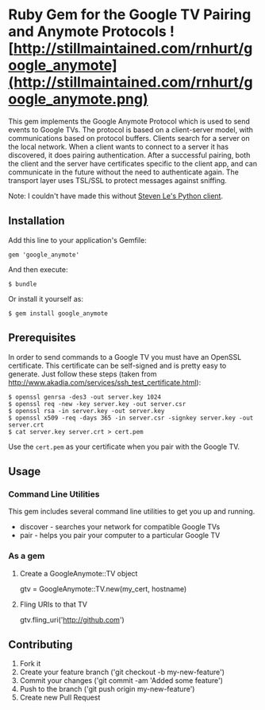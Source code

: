 # Ruby Gem for the Google TV Pairing and Anymote Protocols ![http://stillmaintained.com/rnhurt/google_anymote](http://stillmaintained.com/rnhurt/google_anymote.png)

This gem implements the Google Anymote Protocol which is used to send events to Google TVs.
The protocol is based on a client-server model, with communications based on protocol buffers. 
Clients search for a server on the local network. When a client wants to connect to a server 
it has discovered, it does pairing authentication. After a successful pairing, both the client 
and the server have certificates specific to the client app, and can communicate in the future 
without the need to authenticate again. The transport layer uses TSL/SSL to protect messages 
against sniffing.

Note: I couldn't have made this without [Steven Le's Python client](https://github.com/stevenle/googletv-anymote).

## Installation

Add this line to your application's Gemfile:

    gem 'google_anymote'

And then execute:

    $ bundle

Or install it yourself as:

    $ gem install google_anymote

## Prerequisites

In order to send commands to a Google TV you must have an OpenSSL certificate.  This certificate
can be self-signed and is pretty easy to generate.  Just follow these steps 
(taken from http://www.akadia.com/services/ssh_test_certificate.html):

    $ openssl genrsa -des3 -out server.key 1024
    $ openssl req -new -key server.key -out server.csr
    $ openssl rsa -in server.key -out server.key
    $ openssl x509 -req -days 365 -in server.csr -signkey server.key -out server.crt
    $ cat server.key server.crt > cert.pem

Use the `cert.pem` as your certificate when you pair with the Google TV.

## Usage

### Command Line Utilities

This gem includes several command line utilities to get you up and running.

* discover - searches your network for compatible Google TVs
* pair - helps you pair your computer to a particular Google TV

### As a gem

1. Create a GoogleAnymote::TV object
    
     gtv = GoogleAnymote::TV.new(my_cert, hostname)

2. Fling URIs to that TV 

    gtv.fling_uri('http://github.com')

## Contributing

1. Fork it
2. Create your feature branch ('git checkout -b my-new-feature')
3. Commit your changes ('git commit -am 'Added some feature')
4. Push to the branch ('git push origin my-new-feature')
5. Create new Pull Request
